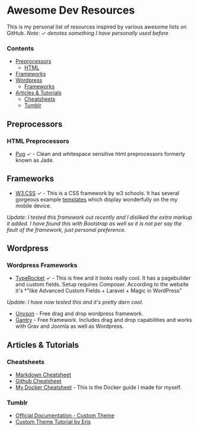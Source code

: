 # Awesome Dev Resources
This is my personal list of resources inspired by various awesome lists on GitHub. 
*Note: ✓ denotes something I have personally used before*
### Contents
- [Preprocessors](#preprocessors)
  - [HTML](#html-preprocessors)
- [Frameworks](#frameworks)
- [Wordpress](#wordpress)
  - [Frameworks](#wordpress-frameworks)
- [Articles & Tutorials](#articles--tutorials)
  - [Cheatsheets](#cheatsheets) 
  - [Tumblr](#tumblr)

## Preprocessors
### HTML Preprocessors
* [Pug](https://pugjs.org/) ✓ - Clean and whitespace sensitive html preprocessors formerly known as Jade.

## Frameworks
* [W3.CSS](https://www.w3schools.com/w3css/) ✓ - This is a CSS framework by w3 schools. It has several gorgeous example [templates](https://www.w3schools.com/w3css/w3css_templates.asp) which display wonderfully on the my mobile device. 

*Update: I tested this framework out recently and I disliked the extra markup it added. I have found this with Bootstrap as well so it is not per say the fault of the framework, just personal preference.*

## Wordpress
### Wordpress Frameworks
* [TypeRocket](https://typerocket.com/) ✓ - This is free and it looks really cool. It has a pagebuilder and custom fields. Setup requires Composer. According to the website it's *"like Advanced Custom Fields + Laravel + Magic in WordPress"

*Update: I have now tested this and it's pretty darn cool.* 
* [Unyson](http://unyson.io/) - Free drag and drop wordpress framework.
* [Gantry](http://gantry.org/) - Free framework. Includes drag and drop capabilities and works with Grav and Joomla as well as Wordpress.

## Articles & Tutorials
### Cheatsheets
* [Markdown Cheatsheet](https://github.com/adam-p/markdown-here/wiki/Markdown-Cheatsheet) 
* [Github Cheatsheet](https://services.github.com/on-demand/downloads/github-git-cheat-sheet.pdf) 
* [My Docker Cheatsheet](https://github.com/sboueydev/docker-cheatsheet) - This is the Docker guide I made for myself.
### Tumblr
* [Official Documentation - Custom Theme](https://www.tumblr.com/docs/en/custom_themes)
* [Custom Theme Tutorial by Eris](http://themesbyeris.tumblr.com/tutorial01)
